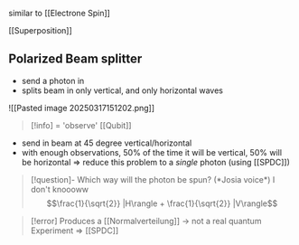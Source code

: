 similar to [[Electrone Spin]]

[[Superposition]]

## Polarized Beam splitter
- send a photon in
- splits beam in only vertical, and only horizontal waves

![[Pasted image 20250317151202.png]]

> [!info] = 'observe' [[Qubit]]


- send in beam at 45 degree vertical/horizontal
- with enough observations, 50% of the time it will be vertical, 50% will be horizontal
=> reduce this problem to a _single_ photon (using [[SPDC]])

> [!question]- Which way will the photon be spun?
> (\*Josia voice*) I don't knoooww
> $$\frac{1}{\sqrt{2}} |H\rangle + \frac{1}{\sqrt{2}} |V\rangle$$


> [!error] Produces a [[Normalverteilung]] -> not a real quantum Experiment => [[SPDC]]
